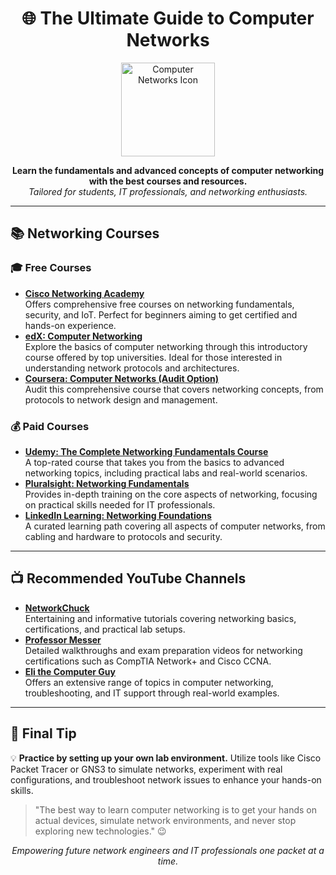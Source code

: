 <!-- README.md -->

<h1 align="center">🌐 The Ultimate Guide to Computer Networks</h1>

<p align="center">
  <img src="https://cdn.pixabay.com/photo/2022/04/01/09/07/world-wide-web-7104406_1280.jpg" width="150" alt="Computer Networks Icon">
</p>

<p align="center">
  <b>Learn the fundamentals and advanced concepts of computer networking with the best courses and resources.</b><br>
  <i>Tailored for students, IT professionals, and networking enthusiasts.</i>
</p>

<hr>

<h2>📚 Networking Courses</h2>

<h3>🎓 Free Courses</h3>

<ul>
  <li>
    <strong><a href="https://www.netacad.com/">Cisco Networking Academy</a></strong><br>
    Offers comprehensive free courses on networking fundamentals, security, and IoT. Perfect for beginners aiming to get certified and hands-on experience.
  </li>
  <li>
    <strong><a href="https://www.edx.org/course/computer-networking">edX: Computer Networking</a></strong><br>
    Explore the basics of computer networking through this introductory course offered by top universities. Ideal for those interested in understanding network protocols and architectures.
  </li>
  <li>
    <strong><a href="https://www.coursera.org/learn/computer-networking">Coursera: Computer Networks (Audit Option)</a></strong><br>
    Audit this comprehensive course that covers networking concepts, from protocols to network design and management.
  </li>
</ul>

<h3>💰 Paid Courses</h3>

<ul>
  <li>
    <strong><a href="https://www.udemy.com/course/the-complete-networking-fundamentals-course-ccna-start/">Udemy: The Complete Networking Fundamentals Course</a></strong><br>
    A top-rated course that takes you from the basics to advanced networking topics, including practical labs and real-world scenarios.
  </li>
  <li>
    <strong><a href="https://www.pluralsight.com/courses/networking-fundamentals">Pluralsight: Networking Fundamentals</a></strong><br>
    Provides in-depth training on the core aspects of networking, focusing on practical skills needed for IT professionals.
  </li>
  <li>
    <strong><a href="https://www.linkedin.com/learning/topics/networking">LinkedIn Learning: Networking Foundations</a></strong><br>
    A curated learning path covering all aspects of computer networks, from cabling and hardware to protocols and security.
  </li>
</ul>

<hr>

<h2>📺 Recommended YouTube Channels</h2>

<ul>
  <li>
    <strong><a href="https://www.youtube.com/c/NetworkChuck">NetworkChuck</a></strong><br>
    Entertaining and informative tutorials covering networking basics, certifications, and practical lab setups.
  </li>
  <li>
    <strong><a href="https://www.youtube.com/c/ProfessorMesser">Professor Messer</a></strong><br>
    Detailed walkthroughs and exam preparation videos for networking certifications such as CompTIA Network+ and Cisco CCNA.
  </li>
  <li>
    <strong><a href="https://www.youtube.com/c/EliTheComputerGuy">Eli the Computer Guy</a></strong><br>
    Offers an extensive range of topics in computer networking, troubleshooting, and IT support through real-world examples.
  </li>
</ul>

<hr>

<h2>🧠 Final Tip</h2>

<p>
  💡 <strong>Practice by setting up your own lab environment.</strong>  
  Utilize tools like Cisco Packet Tracer or GNS3 to simulate networks, experiment with real configurations, and troubleshoot network issues to enhance your hands-on skills.
</p>

<blockquote>
  "The best way to learn computer networking is to get your hands on actual devices, simulate network environments, and never stop exploring new technologies." 😉
</blockquote>

<p align="center">
  <i>Empowering future network engineers and IT professionals one packet at a time.</i>
</p>
